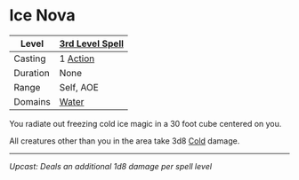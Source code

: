 # Ice Nova

| Level    | [3rd Level Spell](../../../Spell%20Level.md)        |
| -------- | --------------------------------------------------- |
| Casting  | 1 [Action](../../../../Game%20Procedures/Action.md) |
| Duration | None                                                |
| Range    | Self, AOE                                           |
| Domains  | [Water](../../../Spell%20Domains/Water.md)          |

You radiate out freezing cold ice magic in a 30 foot cube centered on you.

All creatures other than you in the area take 3d8 [Cold](../../../../Damage%20Types/Cold.md) damage.

---
*Upcast: Deals an additional 1d8 damage per spell level*